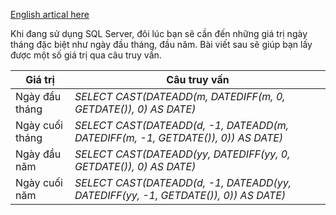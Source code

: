 [English artical here](http://meonhun.com/post/155476713549/sql-server-tricks-for-special-date)

Khi đang sử dụng SQL Server, đôi lúc bạn sẽ cần đến những giá trị ngày tháng đặc biệt như ngày đầu tháng, đầu năm. Bài viết sau sẽ giúp bạn lấy được một số giá trị qua câu truy vấn.

|**Giá trị**  |**Câu truy vấn**|
|---|---|
|Ngày đầu tháng |*SELECT CAST(DATEADD(m, DATEDIFF(m, 0, GETDATE()), 0) AS DATE)*  |
|Ngày cuối tháng  |*SELECT CAST(DATEADD(d, -1, DATEADD(m, DATEDIFF(m, -1, GETDATE()), 0)) AS DATE)* |
|Ngày đầu năm |*SELECT CAST(DATEADD(yy, DATEDIFF(yy, 0, GETDATE()), 0) AS DATE)*  |
|Ngày cuối năm  |*SELECT CAST(DATEADD(d, -1, DATEADD(yy, DATEDIFF(yy, -1, GETDATE()), 0)) AS DATE)* |
